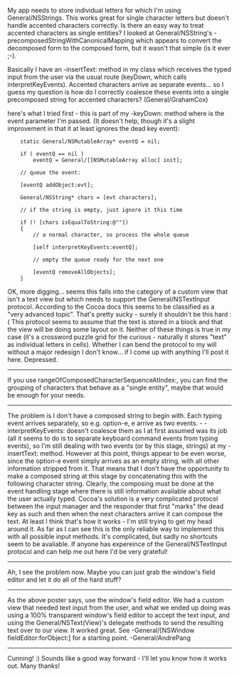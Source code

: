 My app needs to store individual letters for which I'm using General/NSStrings. This works great for single character letters but doesn't handle accented characters correctly. Is there an easy way to treat accented characters as single entities? I looked at General/NSString's -precomposedStringWithCanonicalMapping which appears to convert the decomposed form to the composed form, but it wasn't that simple (is it ever ;-).

Basically I have an -insertText: method in my class which receives the typed input from the user via the usual route (keyDown, which calls interpretKeyEvents). Accented characters arrive as separate events... so I guess my question is how do I correctly coalesce these events into a single precomposed string for accented characters? (General/GrahamCox)

here's what I tried first - this is part of my -keyDown: method where <evt> is the event parameter I'm passed. (It doesn't help, though it's a slight improvement in that it at least ignores the dead key event):

    

		static General/NSMutableArray* eventQ = nil;
		
		if ( eventQ == nil )
			eventQ = General/[[NSMutableArray alloc] init];
			
		// queue the event:
		
		[eventQ addObject:evt];

		General/NSString* chars = [evt characters];
		
		// if the string is empty, just ignore it this time
		
		if (! [chars isEqualToString:@""])
		{
			// a normal character, so process the whole queue
		
			[self interpretKeyEvents:eventQ];
			
			// empty the queue ready for the next one
			
			[eventQ removeAllObjects];
		}



OK, more digging... seems this falls into the category of a custom view that isn't a text view but which needs to support the General/NSTextInput protocol. According to the Cocoa docs this seems to be classified as a "very advanced topic". That's pretty sucky - surely it shouldn't be this hard :( This protocol seems to assume that the text is stored in a block and that the view will be doing some layout on it. Neither of these things is true in my case (it's a crossword puzzle grid for the curious - naturally it stores "text" as individual letters in cells). Whether I can bend the protocol to my will without a major redesign I don't know... if I come up with anything I'll post it here. Depressed.

----
If you use     rangeOfComposedCharacterSequenceAtIndex:, you can find the grouping of characters that behave as a "single entity", maybe that would be enough for your needs.

----

The problem is I don't have a composed string to begin with. Each typing event arrives separately, so e.g. option-e, e arrive as two events. -    -interpretKeyEvents: doesn't coalesce them as I at first assumed was its job (all it seems to do is to separate keyboard command events from typing events), so I'm still dealing with two events (or by this stage, strings) at my     -insertText: method. However at this point, things appear to be even worse, since the option-e event simply arrives as an empty string, with all other information stripped from it. That means that I don't have the opportunity to make a composed string at this stage by concatenating this with the following character string. Clearly, the composing must be done at the event handling stage where there is still information available about what the user actually typed. Cocoa's solution is a very complicated protocol between the input manager and the responder that first "marks" the dead key as such and then when the next characters arrive it can compose the text. At least I think that's how it works - I'm still trying to get my head around it. As far as I can see this is the only reliable way to implement this with all possible input methods. It's complicated, but sadly no shortcuts seem to be avaliable. If anyone has expereince of the General/NSTextInput protocol and can help me out here I'd be very grateful!

----
Ah, I see the problem now. Maybe you can just grab the window's field editor and let it do all of the hard stuff?

----
As the above poster says, use the window's field editor.  We had a custom view that needed text input from the user, and what we ended up doing was using a 100% transparent window's field editor to accept the text input, and using the General/NSText(View)'s delegate methods to send the resulting text over to our view.  It worked great.  See -General/[NSWindow fieldEditor:forObject:] for a starting point. -General/AndrePang

----

Cunning! :) Sounds like a good way forward - I'll let you know how it works out. Many thanks!